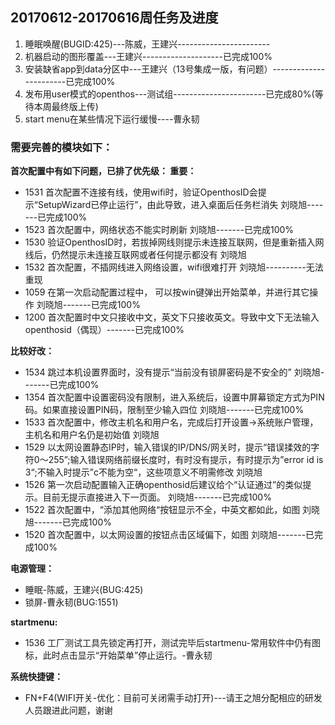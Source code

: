 ## 20170612-20170616周任务及进度
1. 睡眠唤醒(BUGID:425)---陈威，王建兴-----------------------
2. 机器启动的图形覆盖---王建兴--------------------已完成100%
3. 安装缺省app到data分区中---王建兴（13号集成一版，有问题）-----------------------已完成100%
4. 发布用user模式的openthos---测试组-----------------------已完成80%(等待本周最终版上传)
5. start menu在某些情况下运行缓慢----曹永韧

### 需要完善的模块如下：

**首次配置中有如下问题，已排了优先级：
重要：**
- 1531 首次配置不连接有线，使用wifi时，验证OpenthosID会提示“SetupWizard已停止运行”，由此导致，进入桌面后任务栏消失    刘晓旭-------已完成100%
- 1523 首次配置中，网络状态不能实时刷新     刘晓旭-------已完成100%
- 1530 验证OpenthosID时，若拔掉网线则提示未连接互联网，但是重新插入网线后，仍然提示未连接互联网或者任何提示都没有     刘晓旭
- 1532 首次配置，不插网线进入网络设置，wifi很难打开     刘晓旭----------无法重现
- 1059 在第一次启动配置过程中， 可以按win键弹出开始菜单，并进行其它操作     刘晓旭-------已完成100%
- 1200 首次配置时中文只接收中文，英文下只接收英文。导致中文下无法输入openthosid（偶现）-------已完成100%

**比较好改：**
- 1534 跳过本机设置界面时，没有提示“当前没有锁屏密码是不安全的”     刘晓旭-------已完成100%
- 1354 首次配置中设置密码没有限制，进入系统后，设置中屏幕锁定方式为PIN码。如果直接设置PIN码，限制至少输入四位  刘晓旭-------已完成100%
- 1533 首次配置中，修改主机名和用户名，完成后打开设置->系统账户管理，主机名和用户名仍是初始值     刘晓旭
- 1529 以太网设置静态IP时，输入错误的IP/DNS/网关时，提示“错误揉效的字符0～255”;输入错误网络前缀长度时，有时没有提示，有时提示为”error id is 3“;不输入时提示”c不能为空“，这些项意义不明需修改     刘晓旭
- 1526 第一次启动配置输入正确openthosid后建议给个“认证通过”的类似提示。目前无提示直接进入下一页面。     刘晓旭-------已完成100%
- 1522 首次配置中，“添加其他网络“按钮显示不全，中英文都如此，如图     刘晓旭-------已完成100%
- 1520 首次配置中，以太网设置的按钮点击区域偏下，如图     刘晓旭-------已完成100%

**电源管理：**
- 睡眠-陈威，王建兴(BUG:425)
- 锁屏-曹永韧(BUG:1551)

**startmenu:**
- 1536 工厂测试工具先锁定再打开，测试完毕后startmenu-常用软件中仍有图标，此时点击显示“开始菜单”停止运行。-曹永韧


**系统快捷键：**
- FN+F4(WIFI开关-优化：目前可关闭需手动打开)---请王之旭分配相应的研发人员跟进此问题，谢谢
